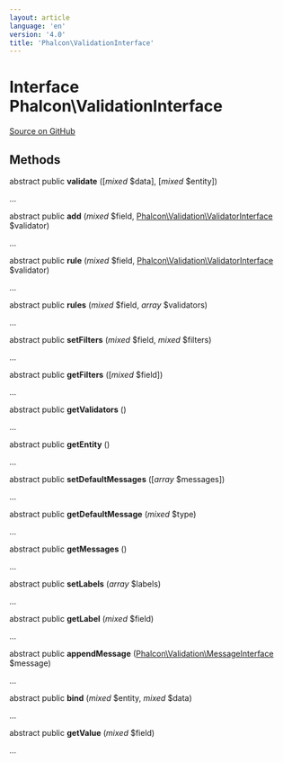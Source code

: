 ```yaml
---
layout: article
language: 'en'
version: '4.0'
title: 'Phalcon\ValidationInterface'
---
```

# Interface **Phalcon\ValidationInterface**

<a href="https://github.com/phalcon/cphalcon/tree/v4.0.0/phalcon/validationinterface.zep" class="btn btn-default btn-sm">Source on GitHub</a>

## Methods
abstract public  **validate** ([*mixed* $data], [*mixed* $entity])

...


abstract public  **add** (*mixed* $field, [Phalcon\Validation\ValidatorInterface](/4.0/en/api/Phalcon_Validation_ValidatorInterface) $validator)

...


abstract public  **rule** (*mixed* $field, [Phalcon\Validation\ValidatorInterface](/4.0/en/api/Phalcon_Validation_ValidatorInterface) $validator)

...


abstract public  **rules** (*mixed* $field, *array* $validators)

...


abstract public  **setFilters** (*mixed* $field, *mixed* $filters)

...


abstract public  **getFilters** ([*mixed* $field])

...


abstract public  **getValidators** ()

...


abstract public  **getEntity** ()

...


abstract public  **setDefaultMessages** ([*array* $messages])

...


abstract public  **getDefaultMessage** (*mixed* $type)

...


abstract public  **getMessages** ()

...


abstract public  **setLabels** (*array* $labels)

...


abstract public  **getLabel** (*mixed* $field)

...


abstract public  **appendMessage** ([Phalcon\Validation\MessageInterface](/4.0/en/api/Phalcon_Validation_MessageInterface) $message)

...


abstract public  **bind** (*mixed* $entity, *mixed* $data)

...


abstract public  **getValue** (*mixed* $field)

...


